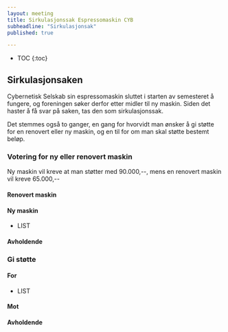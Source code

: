 ```yaml
---
layout: meeting
title: Sirkulasjonssak Espressomaskin CYB
subheadline: "Sirkulasjonsak"
published: true

---
```


* TOC
{:toc}

## Sirkulasjonsaken

Cybernetisk Selskab sin espressomaskin sluttet i starten av semesteret å
fungere, og foreningen søker derfor etter midler til ny maskin. Siden det
haster å få svar på saken, tas den som sirkulasjonssak.

Det stemmes også to ganger, en gang for hvorvidt man ønsker å gi støtte for en
renovert eller ny maskin, og en til for om man skal støtte bestemt beløp.

### Votering for ny eller renovert maskin

Ny maskin vil kreve at man støtter med 90.000,--, mens en renovert maskin vil
kreve 65.000,--

#### Renovert maskin

#### Ny maskin
- LIST

#### Avholdende

### Gi støtte

#### For
- LIST

#### Mot

#### Avholdende


